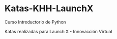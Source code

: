 # Katas-KHH-LaunchX
Curso Introductorio de Python

Katas realizadas para Launch X - Innovacción Virtual
